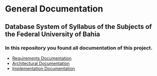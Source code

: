 # General Documentation
## Database System of Syllabus of the Subjects of the Federal University of Bahia
### In this repository you found all documentation of this project.

- [Requirements Documentation](REQUIREMENTS.md)
- [Architectural Documentation](ARCHITECTURE.md)
- [Implementation Documentation](IMPLEMENTATION.md)

